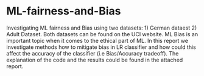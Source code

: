 # ML-fairness-and-Bias
Investigating ML fairness and Bias using two datasets: 1) German dataest 2) Adult Dataset. Both datasets can be found on the UCI website. 
ML Bias is an important topic when it comes to the ethical part of ML. In this report we investigate methods how to mitigate bias in LR classifier
and how could this affect the accuracy of the classifier (i.e Bias/Accuracy tradeoff). 
The explanation of the code and the results could be found in the attached report. 
